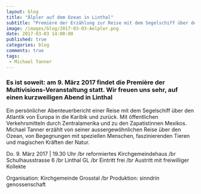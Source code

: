 ```yaml
---
layout: blog
title: "Älpler auf dem Ozean in Linthal"
subtitle: "Première der Erzählung zur Reise mit dem Segelschiff über den Ozean - in Linthal am 9. März 2017"
image: /images/blog/2017-03-03-Aelpler.png
date: 2017-03-03 14:00:00
published: true
categories: blog
comments: true
tags:
 - Michael Tanner
---
```


### Es ist soweit: am 9. März 2017 findet die Première der Multivisions-Veranstaltung statt. Wir freuen uns sehr, auf einen kurzweiligen Abend in Linthal

Ein persönlicher Abenteuerbericht einer Reise mit dem Segelschiff über den Atlantik von Europa in die Karibik und zurück. Mit öffentlichen Verkehrsmitteln durch Zentralamerika und zu den Zapatistinnen Mexikos. Michael Tanner erzählt von
seiner aussergewöhnlichen Reise über den Ozean, von Begegnungen
mit speziellen Menschen, faszinierenden Tieren und magischen
Kräften der Natur. 

Do. 9. März 2017 | 19.30 Uhr /br
reformiertes Kirchgemeindehaus /br
Schulhausstrasse 6 /br
Linthal GL /br
Eintritt frei /br
Austritt mit freiwilliger Kollekte

Organisation: Kirchgemeinde Grosstal /br
Produktion: sinndrin genossenschaft